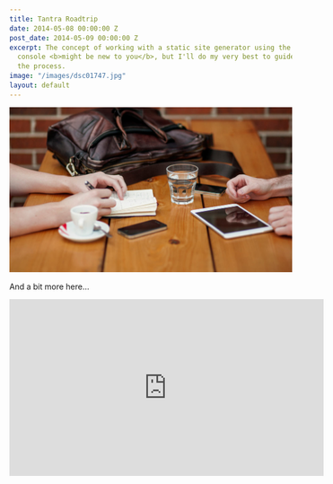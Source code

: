 ```yaml
---
title: Tantra Roadtrip
date: 2014-05-08 00:00:00 Z
post_date: 2014-05-09 00:00:00 Z
excerpt: The concept of working with a static site generator using the terminal or
  console <b>might be new to you</b>, but I'll do my very best to guide you through
  the process.
image: "/images/dsc01747.jpg"
layout: default
---
```


![](/uploads/versions/header-3---x----1200-700x---.jpg)

And a bit more here…

<iframe width="560" height="315" src="https://www.youtube.com/embed/lOlaoIzf6JU" frameborder="0" allowfullscreen&gt;&lt;/iframe>